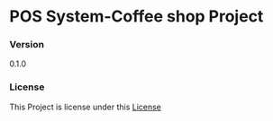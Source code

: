 # POS System-Coffee shop Project

### Version
0.1.0

### License
This Project is license under this [License](LICENSE.txt)

